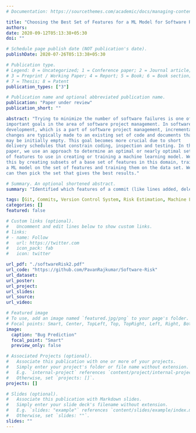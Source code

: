 ```yaml
---
# Documentation: https://sourcethemes.com/academic/docs/managing-content/

title: "Choosing the Best Set of Features for a ML Model for Software Risk Prediction Based on Model Accuracy"
authors: 
date: 2020-09-12T05:13:38+05:30
doi: ""

# Schedule page publish date (NOT publication's date).
publishDate: 2020-07-26T05:13:38+05:30

# Publication type.
# Legend: 0 = Uncategorized; 1 = Conference paper; 2 = Journal article;
# 3 = Preprint / Working Paper; 4 = Report; 5 = Book; 6 = Book section;
# 7 = Thesis; 8 = Patent
publication_types: ["3"]

# Publication name and optional abbreviated publication name.
publication: "Paper under review"
publication_short: ""

abstract: "Trying to minimize the number of software failures is one of the most
important goals in the area of software project management. In software
development, which is a part of software project management, incremental
changes are typically made to an existing set of code and documents that
may be initially empty. This goal becomes more crucial due to short
delivery schedules that constrain coding, inspection and testing. In this
paper, we use an approach to determine an optimal or nearly optimal set
of features to use in creating or training a machine learning model. We do
this by creating subsets of a base set of features in this domain, training
a ML model on the set of features and training them on the data set. We
can then pick the set that gives the best results."

# Summary. An optional shortened abstract.
summary: "Identified which features of a commit (like lines added, deleted etc.) has the most impact on determining a commit's bug risk. Utilised SHAP explanations to determine these characteristic features which allowed us to increase their weightage and improve performance of a commit risk classifier."

tags: [Git, Commits, Version Control System, Risk Estimation, Machine Learning]
categories: []
featured: false

# Custom links (optional).
#   Uncomment and edit lines below to show custom links.
# links:
# - name: Follow
#   url: https://twitter.com
#   icon_pack: fab
#   icon: twitter

url_pdf: "./softwareRisk2.pdf"
url_code: "https://github.com/PavanRajkumar/Software-Risk"
url_dataset:
url_poster:
url_project:
url_slides:
url_source:
url_video:

# Featured image
# To use, add an image named `featured.jpg/png` to your page's folder. 
# Focal points: Smart, Center, TopLeft, Top, TopRight, Left, Right, BottomLeft, Bottom, BottomRight.
image:
  caption: "Bug Prediction"
  focal_point: "Smart"
  preview_only: false

# Associated Projects (optional).
#   Associate this publication with one or more of your projects.
#   Simply enter your project's folder or file name without extension.
#   E.g. `internal-project` references `content/project/internal-project/index.md`.
#   Otherwise, set `projects: []`.
projects: []

# Slides (optional).
#   Associate this publication with Markdown slides.
#   Simply enter your slide deck's filename without extension.
#   E.g. `slides: "example"` references `content/slides/example/index.md`.
#   Otherwise, set `slides: ""`.
slides: ""
---
```

